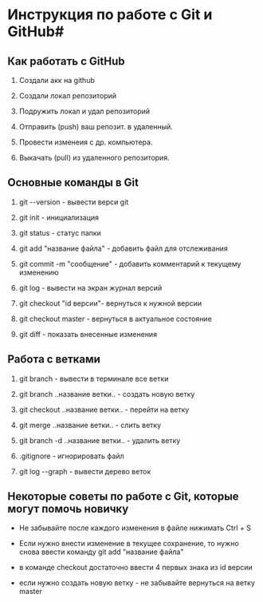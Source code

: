 # Инструкция по работе с Git и GitHub#

## Как работать с GitHub

1. Создали акк на github

2. Создали локал репозиторий

3. Подружить локал и удал репозиторий

4. Отправить (push) ваш репозит. в удаленный.

5. Провести изменеия с др. компьютера.

6. Выкачать (pull) из удаленного репозитория.

## Основные команды в Git

1. git --version - вывести верси git

2. git init - инициализация

3. git status - статус папки

4. git add "название файла" - добавить файл для отслеживания

5. git commit -m "сообщение" - добавить комментарий к текущему изменению

6. git log - вывести на экран журнал версий

7. git checkout "id версии"- вернуться к нужной версии

8. git checkout master - вернуться в актуальное состояние

9. git diff - показать внесенные изменения

## Работа с ветками ##

1. git branch - вывести в терминале все ветки

2. git branch ..название ветки.. - создать новую ветку

3. git checkout ..название ветки.. - перейти на ветку

4. git merge ..название ветки.. - слить ветку

5. git branch -d ..название ветки.. - удалить ветку

6. .gitignore - игнорировать файл

7. git log --graph - вывести дерево веток

## Некоторые советы по работе с Git, которые могут помочь новичку ##

* Не забывайте после каждого изменения в файле нижимать Ctrl + S

* Если нужно внести изменение в текущее сохранение, то нужно снова ввести команду git add "название файла"

* в команде checkout достаточно ввести 4 первых знака из id версии

* если нужно создать новую ветку - не забывайте вернуться на ветку master
